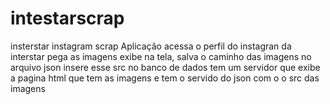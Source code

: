 # intestarscrap
insterstar instagram scrap
Aplicação acessa o perfil do instagran da interstar pega as imagens 
exibe na tela, salva o caminho das imagens no arquivo json
insere esse src no banco de dados 
tem um servidor que exibe a pagina html que tem as imagens 
e tem o servido do json com o o src das imagens 
